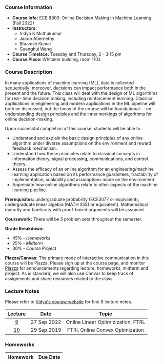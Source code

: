 
### Course Information

* **Course Info:** ECE 8803: Online Decision Making in Machine Learning (Fall 2022)
* **Instructors:**	
    - Vidya K Muthukumar
    - Jacob Abernethy
    - Bhuvesh Kumar
    - Guanghui Wang 
* **Course Timelace:** Tuesday and Thursday, 2 – 3:15 pm
* **Course Place:** Whitaker building, room 1103



### Course Description

In many applications of machine learning (ML), data is collected sequentially; moreover, decisions can impact performance both in the present and the future. This class will deal with the design of ML algorithms for real- time decision making, including reinforcement learning. Classical applications in engineering and modern applications in the ML pipeline will both be discussed, but the focus of the course will be foundational — on understanding design principles and the inner workings of algorithms for online decision-making.

Upon successful completion of this course, students will be able to:

- Understand and explain the basic design principles of any online algorithm under diverse assumptions on the environment and reward feedback mechanism.
- Understand how these principles relate to classical concepts in information theory, signal processing, communications, and control theory.
- Assess the efficacy of an online algorithm for an engineering/machine learning application based on its performance guarantees, tractability of implementation, scalability and assumptions made on the environment.
- Appreciate how online algorithms relate to other aspects of the machine learning pipeline.

**Prerequisites:** undergraduate probability (ECE3077 or equivalent), undergraduate linear algebra (MATH 2551 or equivalent). Mathematical maturity and familiarity with proof-based arguments will be assumed.



**Coursework:** There will be 5 problem sets throughout the semester.

**Grade Breakdown:**
* 45% - *Homeworks*
* 25% - *Midterm*
* 30% - *Course Project*


**Piazza/Canvas:** The primary mode of interactive communication in this course will be Piazza. Please sign up at the course page, and monitor [Piazza](http://piazza.com/gatech/fall2022/ece8803odm) for announcements regarding lecture, homeworks, midterm and project. As is standard, we will also use Canvas to keep track of assignments and share resources related to the class.



### Lecture Notes
Please refer to [Vidya's couraw website](https://vmuthukumar.ece.gatech.edu/teaching-advising/ece-8803-online-decision-making-in-machine-learning-fall-2022/) for first 8 lecture notes.

| Lecture | Date  | Topic |
| :------------: |:-------------: |:-------------: |
| [9](./lectures/Lecture9_Sep27.pdf)  | 27 Sep 2022 | Online Linear Opitmizization, FTRL |
| [10](./lectures/Lecture10_Sep29.pdf)  | 29 Sep 2019 | FTRl, Online Convex Optimization |


### Homeworks

| Homework | Due Date  | 
| :------------: |:-------------: |



